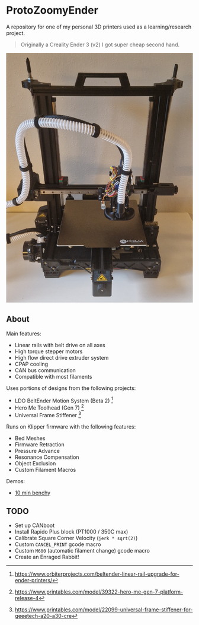 # ProtoZoomyEnder

A repository for one of my personal 3D printers used as a learning/research project.

> Originally a Creality Ender 3 (v2) I got super cheap second hand.

![photo](./photo.jpeg)

## About

Main features:

* Linear rails with belt drive on all axes
* High torque stepper motors
* High flow direct drive extruder system
* CPAP cooling
* CAN bus communication
* Compatible with most filaments

Uses portions of designs from the following projects:

* LDO BeltEnder Motion System (Beta 2) [^1]
* Hero Me Toolhead (Gen 7) [^2]
* Universal Frame Stiffener [^3]

Runs on Klipper firmware with the following features:

* Bed Meshes
* Firmware Retraction
* Pressure Advance
* Resonance Compensation
* Object Exclusion
* Custom Filament Macros

Demos:

* [10 min benchy](https://www.youtube.com/watch?v=wyJpjxVNcEQ)

## TODO

* Set up CANboot
* Install Rapido Plus block (PT1000 / 350C max)
* Calibrate Square Corner Velocity (`jerk * sqrt(2)`)
* Custom `CANCEL_PRINT` gcode macro
* Custom `M600` (automatic filament change) gcode macro
* Create an Enraged Rabbit!

[^1]: https://www.orbiterprojects.com/beltender-linear-rail-upgrade-for-ender-printers/
[^2]: https://www.printables.com/model/39322-hero-me-gen-7-platform-release-4
[^3]: https://www.printables.com/model/22099-universal-frame-stiffener-for-geeetech-a20-a30-cre
